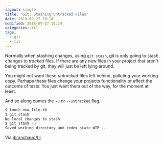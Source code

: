 ```yaml
---
layout: single
title: "Git: Stashing Untracked Files"
date: 2018-09-27 10:14
modified: 2018-09-27 10:14
categories: til
tags:
  - git
  - til
---
```


Normally when stashing changes, using `git stash`, git is only going to
stash changes to *tracked* files. If there are any new files in your project
that aren't being tracked by git, they will just be left lying around.

You might not want these *untracked* files left behind, polluting your
working copy. Perhaps these files change your projects functionality or
affect the outcome of tests. You just want them out of the way, for the
moment at least.

And so along comes the `-u` or `--untracked` flag.

```bash
$ touch new_file.rb
$ git stash
No local changes to stash
$ git stash -u
Saved working directory and index state WIP ...
```

Via [jbranchaud/til](https://github.com/jbranchaud/til).
